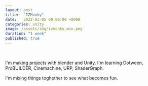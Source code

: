 ```yaml
---
layout: post
title:  "IZMonky"
date:   2022-03-05 00:00:00 +0000
categories: unity
image: /assets/img/izmonky_min.png
duration: "1 week"
published: true
---
```


&nbsp;

I'm making projects with blender and Unity.
I'm learning Dotween, ProBUILDER, Cinemachine, URP, ShaderGraph.

I'm mixing things toghether to see what becomes fun.





